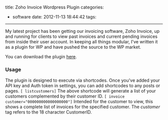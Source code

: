 title: Zoho Invoice Wordpress Plugin
categories:
  - software
date: 2012-11-13 18:44:42
tags:
---

My latest project has been getting our invoicing software, Zoho Invoice, up and running for clients to view past 
invoices and current pending invoices from inside their user account. In keeping all things modular, I've written it as a plugin for WP and have pushed the source to the WP market. 

<!-- more -->

You can download the plugin [here](http://wordpress.org/extend/plugins/zoho-invoice/ "Zoho Invoice Plugin").

### Usage

The plugin is designed to execute via shortcodes. Once you've added your API key and Auth token in settings, you can add shortcodes to any posts or pages.
`[ listcustomers]`
The above shortcode will generate a list of your customers complemented by their customer ID.
`[ invoice customer="000000000000000000"]`
Intended for the customer to view, this shows a complete list of invoices for the specified customer. The _customer_ tag refers to the 18 character CustomerID.